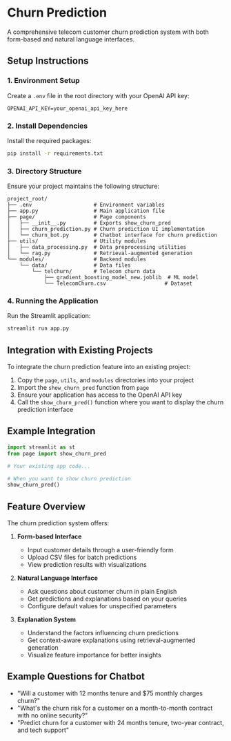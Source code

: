 # Churn Prediction

A comprehensive telecom customer churn prediction system with both form-based and natural language interfaces.

## Setup Instructions

### 1. Environment Setup

Create a `.env` file in the root directory with your OpenAI API key:

```
OPENAI_API_KEY=your_openai_api_key_here
```

### 2. Install Dependencies

Install the required packages:

```bash
pip install -r requirements.txt
```

### 3. Directory Structure

Ensure your project maintains the following structure:

```
project_root/
├── .env                    # Environment variables
├── app.py                  # Main application file
├── page/                   # Page components
│   ├── __init__.py         # Exports show_churn_pred
│   ├── churn_prediction.py # Churn prediction UI implementation
│   └── churn_bot.py        # Chatbot interface for churn prediction
├── utils/                  # Utility modules
│   ├── data_processing.py  # Data preprocessing utilities
│   └── rag.py              # Retrieval-augmented generation
└── modules/                # Backend modules
    └── data/               # Data files
        └── telchurn/       # Telecom churn data
            ├── gradient_boosting_model_new.joblib  # ML model
            └── TelecomChurn.csv                   # Dataset
```

### 4. Running the Application

Run the Streamlit application:

```bash
streamlit run app.py
```

## Integration with Existing Projects

To integrate the churn prediction feature into an existing project:

1. Copy the `page`, `utils`, and `modules` directories into your project
2. Import the `show_churn_pred` function from `page`
3. Ensure your application has access to the OpenAI API key
4. Call the `show_churn_pred()` function where you want to display the churn prediction interface

## Example Integration

```python
import streamlit as st
from page import show_churn_pred

# Your existing app code...

# When you want to show churn prediction
show_churn_pred()
```

## Feature Overview

The churn prediction system offers:

1. **Form-based Interface**
   - Input customer details through a user-friendly form
   - Upload CSV files for batch predictions
   - View prediction results with visualizations

2. **Natural Language Interface**
   - Ask questions about customer churn in plain English
   - Get predictions and explanations based on your queries
   - Configure default values for unspecified parameters

3. **Explanation System**
   - Understand the factors influencing churn predictions
   - Get context-aware explanations using retrieval-augmented generation
   - Visualize feature importance for better insights

## Example Questions for Chatbot

- "Will a customer with 12 months tenure and $75 monthly charges churn?"
- "What's the churn risk for a customer on a month-to-month contract with no online security?"
- "Predict churn for a customer with 24 months tenure, two-year contract, and tech support"
